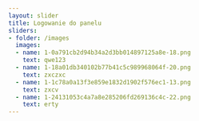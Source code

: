 ```yaml
---
layout: slider
title: Logowanie do panelu
sliders:
- folder: /images
  images:
  - name: 1-0a791cb2d94b34a2d3bb014897125a8e-18.png
    text: qwe123
  - name: 1-18a01db340102b77b41c5c989968064f-20.png
    text: zxczxc
  - name: 1-1c78a0a13f3e859e1832d1902f576ec1-13.png
    text: zxcv
  - name: 1-24131053c4a7a8e285206fd269136c4c-22.png
    text: erty
---
```

